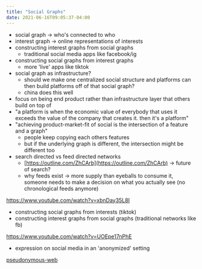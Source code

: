 ```yaml
---
title: "Social Graphs"
date: 2021-06-16T09:05:37-04:00
---
```


-   social graph → who's connected to who
-   interest graph → online representations of interests
-   constructing interest graphs from social graphs
    -   traditional social media apps like facebook/ig
-   constructing social graphs from interest graphs
    -   more 'live' apps like tiktok
-   social graph as infrastructure?
    -   should we make one centralized social structure and platforms can then build platforms off of that social graph?
    -   china does this well
-   focus on being end product rather than infrastructure layer that others build on top of
-   "a platform is when the economic value of everybody that uses it exceeds the value of the company that creates it. then it's a platform"
-   "achieving product-market-fit of social is the intersection of a feature and a graph"
    -   people keep copying each others features
    -   but if the underlying graph is different, the intersection might be different too
-   search directed vs feed directed networks
    -   [https://outline.com/ZhCArb](https://outline.com/ZhCArb) → future of search?
    -   why feeds exist → more supply than eyeballs to consume it, someone needs to make a decision on what you actually see (no chronological feeds anymore)

https://www.youtube.com/watch?v=xbnDay35L8I
* constructing social graphs from interests (tiktok)
* constructing interest graphs from social graphs (traditional networks like fb)

https://www.youtube.com/watch?v=UOEpe17nPhE
* expression on social media in an 'anonymized' setting

[pseudonymous-web](/thoughts/articles/pseudonymous-web)